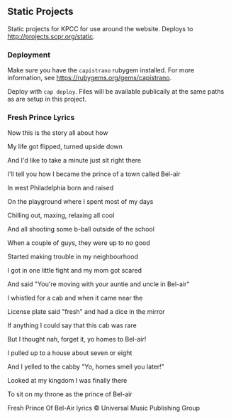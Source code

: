 ## Static Projects

Static projects for KPCC for use around the website. Deploys to <http://projects.scpr.org/static>.

### Deployment

Make sure you have the `capistrano` rubygem installed. 
For more information, see <https://rubygems.org/gems/capistrano>.

Deploy with `cap deploy`. Files will be available publically at the same paths as are setup
in this project.

### Fresh Prince Lyrics

Now this is the story all about how 

My life got flipped, turned upside down 

And I'd like to take a minute just sit right there 

I'll tell you how I became the prince of a town called Bel-air 


In west Philadelphia born and raised 

On the playground where I spent most of my days 

Chilling out, maxing, relaxing all cool 

And all shooting some b-ball outside of the school 

When a couple of guys, they were up to no good 

Started making trouble in my neighbourhood 

I got in one little fight and my mom got scared 

And said "You're moving with your auntie and uncle in Bel-air" 


I whistled for a cab and when it came near the 

License plate said "fresh" and had a dice in the mirror 

If anything I could say that this cab was rare 

But I thought nah, forget it, yo homes to Bel-air! 


I pulled up to a house about seven or eight 

And I yelled to the cabby "Yo, homes smell you later!" 

Looked at my kingdom I was finally there 

To sit on my throne as the prince of Bel-air

Fresh Prince Of Bel-Air lyrics © Universal Music Publishing Group

